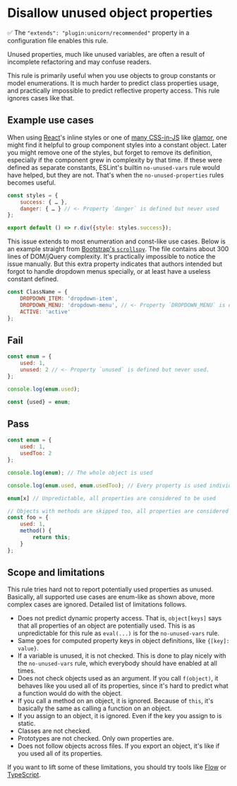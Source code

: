 # Disallow unused object properties

✅ The `"extends": "plugin:unicorn/recommended"` property in a configuration file enables this rule.

Unused properties, much like unused variables, are often a result of incomplete refactoring and may confuse readers.

This rule is primarily useful when you use objects to group constants or model enumerations. It is much harder to predict class properties usage, and practically impossible to predict reflective property access. This rule ignores cases like that.


## Example use cases

When using [React](https://reactjs.org)'s inline styles or one of [many CSS-in-JS](https://michelebertoli.github.io/css-in-js/) like [glamor](https://github.com/threepointone/glamor), one might find it helpful to group component styles into a constant object. Later you might remove one of the styles, but forget to remove its definition, especially if the component grew in complexity by that time. If these were defined as separate constants, ESLint's builtin `no-unused-vars` rule would have helped, but they are not. That's when the `no-unused-properties` rules becomes useful.

```js
const styles = {
	success: { … },
	danger: { … } // <- Property `danger` is defined but never used
};

export default () => r.div({style: styles.success});
```

This issue extends to most enumeration and const-like use cases. Below is an example straight from [Bootstrap's `scrollspy`](https://github.com/twbs/bootstrap/blob/19f70f9d4ccca132f196011958c1b72462c698e7/js/src/scrollspy.js#L44). The file contains about 300 lines of DOM/jQuery complexity. It's practically impossible to notice the issue manually. But this extra property indicates that authors intended but forgot to handle dropdown menus specially, or at least have a useless constant defined.

```js
const ClassName = {
	DROPDOWN_ITEM: 'dropdown-item',
	DROPDOWN_MENU: 'dropdown-menu', // <- Property `DROPDOWN_MENU` is defined but never used
	ACTIVE: 'active'
};
```


## Fail

```js
const enum = {
	used: 1,
	unused: 2 // <- Property `unused` is defined but never used.
};

console.log(enum.used);

const {used} = enum;
```


## Pass

```js
const enum = {
	used: 1,
	usedToo: 2
};

console.log(enum); // The whole object is used

console.log(enum.used, enum.usedToo); // Every property is used individually

enum[x] // Unpredictable, all properties are considered to be used

// Objects with methods are skipped too, all properties are considered used
const foo = {
	used: 1,
	method() {
		return this;
	}
};
```


## Scope and limitations

This rule tries hard not to report potentially used properties as unused. Basically, all supported use cases are enum-like as shown above, more complex cases are ignored. Detailed list of limitations follows.

- Does not predict dynamic property access. That is, `object[keys]` says that all properties of an object are potentially used. This is as unpredictable for this rule as `eval(...)` is for the `no-unused-vars` rule.
- Same goes for computed property keys in object definitions, like `{[key]: value}`.
- If a variable is unused, it is not checked. This is done to play nicely with the `no-unused-vars` rule, which everybody should have enabled at all times.
- Does not check objects used as an argument. If you call `f(object)`, it behaves like you used all of its properties, since it's hard to predict what a function would do with the object.
- If you call a method on an object, it is ignored. Because of `this`, it's basically the same as calling a function on an object.
- If you assign to an object, it is ignored. Even if the key you assign to is static.
- Classes are not checked.
- Prototypes are not checked. Only own properties are.
- Does not follow objects across files. If you export an object, it's like if you used all of its properties.

If you want to lift some of these limitations, you should try tools like [Flow](https://flow.org) or [TypeScript](https://www.typescriptlang.org).
